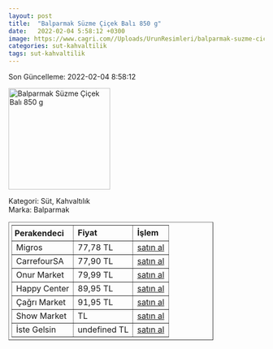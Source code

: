 ```yaml
---
layout: post
title:  "Balparmak Süzme Çiçek Balı 850 g"
date:   2022-02-04 5:58:12 +0300
image: https://www.cagri.com//Uploads/UrunResimleri/balparmak-suzme-cicek-bali-850-gr-b86e.jpg
categories: sut-kahvaltilik
tags: sut-kahvaltilik
---
```


Son Güncelleme: 2022-02-04 8:58:12

<img src="https://www.cagri.com//Uploads/UrunResimleri/balparmak-suzme-cicek-bali-850-gr-b86e.jpg" width="200" alt="Balparmak Süzme Çiçek Balı 850 g" />

Kategori: Süt, Kahvaltılık
<br />
Marka: Balparmak

<table border="1" style="padding: 5px;width:80%;">
  <tr>
    <td style="padding: 5px;"><strong>Perakendeci</strong></td>
    <td><strong>Fiyat</strong></td>
    <td><strong>İşlem</strong></td>
  </tr>
  <tr>
              <td>Migros</td>
              <td>77,78 TL</td>
              <td><a target="_blank" href="https://www.migros.com.tr/balparmak-cicek-bali-850-g-p-6be1c6">satın al</a></td>
            </tr><tr>
              <td>CarrefourSA</td>
              <td>77,90 TL</td>
              <td><a target="_blank" href="https://www.carrefoursa.com/balparmak-suzme-cicek-bali-850-g-p-30032429">satın al</a></td>
            </tr><tr>
              <td>Onur Market</td>
              <td>79,99 TL</td>
              <td><a target="_blank" href="https://www.onurmarket.com/product/balparmak-cicek-bali-850gr/527b2cea-0b4f-4318-af85-750a357899d6">satın al</a></td>
            </tr><tr>
              <td>Happy Center</td>
              <td>89,95 TL</td>
              <td><a target="_blank" href="https://www.happycenter.com.tr/Product/?product_id=15264">satın al</a></td>
            </tr><tr>
              <td>Çağrı Market</td>
              <td>91,95 TL</td>
              <td><a target="_blank" href="https://www.cagri.com/balparmak-suzme-cicek-bali-850-gr">satın al</a></td>
            </tr><tr>
              <td>Show Market</td>
              <td> TL</td>
              <td><a target="_blank" href="https://www.showsanal.com/product/balparmak-bal-cicek-suzme-850-gr/d9c32956-4a2f-4a2c-b6dd-a5c1fe0e9634">satın al</a></td>
            </tr><tr>
              <td>İste Gelsin</td>
              <td>undefined TL</td>
              <td><a target="_blank" href="https://www.istegelsin.com/urun/balparmak-kavanoz-suzme-cicek-bali-850-gr_BLP8-AD">satın al</a></td>
            </tr>
</table>
